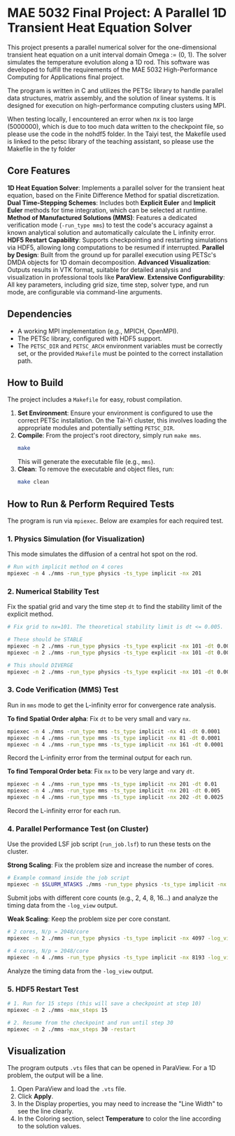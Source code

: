 # MAE 5032 Final Project: A Parallel 1D Transient Heat Equation Solver

This project presents a parallel numerical solver for the one-dimensional transient heat equation on a unit interval domain Omega := (0, 1). The solver simulates the temperature evolution along a 1D rod. This software was developed to fulfill the requirements of the MAE 5032 High-Performance Computing for Applications final project.

The program is written in C and utilizes the PETSc library to handle parallel data structures, matrix assembly, and the solution of linear systems. It is designed for execution on high-performance computing clusters using MPI.

When testing locally, I encountered an error when nx is too large (5000000), which is due to too much data written to the checkpoint file, so please use the code in the nohdf5 folder.
In the Taiyi test, the Makefile used is linked to the petsc library of the teaching assistant, so please use the Makefile in the ty folder
## Core Features

**1D Heat Equation Solver**: Implements a parallel solver for the transient heat equation, based on the Finite Difference Method for spatial discretization.
**Dual Time-Stepping Schemes**: Includes both **Explicit Euler** and **Implicit Euler** methods for time integration, which can be selected at runtime.
**Method of Manufactured Solutions (MMS)**: Features a dedicated verification mode (`-run_type mms`) to test the code's accuracy against a known analytical solution and automatically calculate the L infinity error.
**HDF5 Restart Capability**: Supports checkpointing and restarting simulations via HDF5, allowing long computations to be resumed if interrupted.
**Parallel by Design**: Built from the ground up for parallel execution using PETSc's DMDA objects for 1D domain decomposition.
**Advanced Visualization**: Outputs results in VTK format, suitable for detailed analysis and visualization in professional tools like **ParaView**.
**Extensive Configurability**: All key parameters, including grid size, time step, solver type, and run mode, are configurable via command-line arguments.

## Dependencies

* A working MPI implementation (e.g., MPICH, OpenMPI).
* The PETSc library, configured with HDF5 support.
* The `PETSC_DIR` and `PETSC_ARCH` environment variables must be correctly set, or the provided `Makefile` must be pointed to the correct installation path.

## How to Build

The project includes a `Makefile` for easy, robust compilation.

1.  **Set Environment**: Ensure your environment is configured to use the correct PETSc installation. On the Tai-Yi cluster, this involves loading the appropriate modules and potentially setting `PETSC_DIR`.
2.  **Compile**: From the project's root directory, simply run `make mms`.
    ```bash
    make
    ```
    This will generate the executable file (e.g., `mms`).
3.  **Clean**: To remove the executable and object files, run:
    ```bash
    make clean
    ```

## How to Run & Perform Required Tests

The program is run via `mpiexec`. Below are examples for each required test.

### 1. Physics Simulation (for Visualization)

This mode simulates the diffusion of a central hot spot on the rod.
```bash
# Run with implicit method on 4 cores
mpiexec -n 4 ./mms -run_type physics -ts_type implicit -nx 201
```

### 2. Numerical Stability Test 

Fix the spatial grid and vary the time step `dt` to find the stability limit of the explicit method.

```bash
# Fix grid to nx=101. The theoretical stability limit is dt <= 0.005.

# These should be STABLE
mpiexec -n 2 ./mms -run_type physics -ts_type explicit -nx 101 -dt 0.0049
mpiexec -n 2 ./mms -run_type physics -ts_type explicit -nx 101 -dt 0.005

# This should DIVERGE
mpiexec -n 2 ./mms -run_type physics -ts_type explicit -nx 101 -dt 0.0051
```

### 3. Code Verification (MMS) Test 

Run in `mms` mode to get the L-infinity error for convergence rate analysis.

**To find Spatial Order alpha**: Fix `dt` to be very small and vary `nx`.
```bash
mpiexec -n 4 ./mms -run_type mms -ts_type implicit -nx 41 -dt 0.0001
mpiexec -n 4 ./mms -run_type mms -ts_type implicit -nx 81 -dt 0.0001
mpiexec -n 4 ./mms -run_type mms -ts_type implicit -nx 161 -dt 0.0001
```
Record the L-infinity error from the terminal output for each run.

**To find Temporal Order beta**: Fix `nx` to be very large and vary `dt`.
```bash
mpiexec -n 4 ./mms -run_type mms -ts_type implicit -nx 201 -dt 0.01
mpiexec -n 4 ./mms -run_type mms -ts_type implicit -nx 201 -dt 0.005
mpiexec -n 4 ./mms -run_type mms -ts_type implicit -nx 202 -dt 0.0025
```
Record the L-infinity error for each run.

### 4. Parallel Performance Test (on Cluster) 

Use the provided LSF job script (`run_job.lsf`) to run these tests on the cluster.

**Strong Scaling**: Fix the problem size and increase the number of cores.
```bash
# Example command inside the job script
mpiexec -n $SLURM_NTASKS ./mms -run_type physics -ts_type implicit -nx 4097 -log_view
```
Submit jobs with different core counts (e.g., 2, 4, 8, 16...) and analyze the timing data from the `-log_view` output.

**Weak Scaling**: Keep the problem size per core constant.
```bash
# 2 cores, N/p = 2048/core
mpiexec -n 2 ./mms -run_type physics -ts_type implicit -nx 4097 -log_view

# 4 cores, N/p = 2048/core
mpiexec -n 4 ./mms -run_type physics -ts_type implicit -nx 8193 -log_view
```
Analyze the timing data from the `-log_view` output.

### 5. HDF5 Restart Test 
```bash
# 1. Run for 15 steps (this will save a checkpoint at step 10)
mpiexec -n 2 ./mms -max_steps 15

# 2. Resume from the checkpoint and run until step 30
mpiexec -n 2 ./mms -max_steps 30 -restart
```

## Visualization

The program outputs `.vts` files that can be opened in ParaView. For a 1D problem, the output will be a line.
1.  Open ParaView and load the `.vts` file.
2.  Click **Apply**.
3.  In the Display properties, you may need to increase the "Line Width" to see the line clearly.
4.  In the Coloring section, select **Temperature** to color the line according to the solution values.
